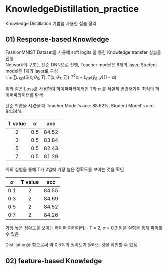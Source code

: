 # KnowledgeDistillation_practice
Knowledge Distillation 기법을 사용한 실습 정리

## 01) Response-based Knowledge
FashionMNIST Dataset을 사용해 soft logits 을 통한 Knowledge transfer 실습을 진행  
Network의 구조는 단순 DNN으로 진행, Teacher model은 6개의 layer, Student model은 1개의 layer로 구성  
L = $\sum L_{KD}(S(x,\theta _{S}, T ), T(x, \theta _{T}, T))$ $T^2 \alpha+ L_{CE}(\hat y_{S}, y)(1-\alpha)$  

위와 같은 Loss를 사용하여 하이퍼파라미터인 T와 $\alpha$ 를 적절히 변경해가며 최적의 하이퍼파라미터를 탐색  

단순 학습을 시켰을 때 Teacher Model's acc: 88.62%, Student Model's acc: 84.24%

|T value|$\alpha$|acc|
|:---:|:---:|:---:|
|2|0.5|84.52|
|3|0.5|83.84|
|5|0.5|82.43|
|7|0.5|81.29|

위의 실험을 통해 T가 2일때 가장 높은 정확도를 보이는 것을 확인  

|$\alpha$|T value|acc|
|:---:|:---:|:---:|
|0.1|2|84.55|
|0.3|2|84.69|
|0.5|2|84.52|
|0.7|2|84.26|

가장 높은 정확도를 보이는 하이퍼 파라미터는 T = 2, $\alpha$ = 0.3 임을 실험을 통해 파악할 수 있음

Distillation을 함으로써 약 0.5%의 정확도가 올라간 것을 확인할 수 있음

## 02) feature-based Knowledge
